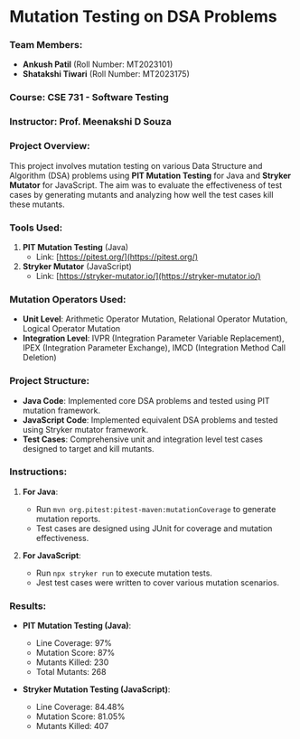 # Mutation Testing on DSA Problems

### Team Members:
- **Ankush Patil** (Roll Number: MT2023101)
- **Shatakshi Tiwari** (Roll Number: MT2023175)

### Course: CSE 731 - Software Testing  
### Instructor: Prof. Meenakshi D Souza

### Project Overview:
This project involves mutation testing on various Data Structure and Algorithm (DSA) problems using **PIT Mutation Testing** for Java and **Stryker Mutator** for JavaScript. The aim was to evaluate the effectiveness of test cases by generating mutants and analyzing how well the test cases kill these mutants.

### Tools Used:
1. **PIT Mutation Testing** (Java)  
   - Link: [https://pitest.org/](https://pitest.org/)
2. **Stryker Mutator** (JavaScript)  
   - Link: [https://stryker-mutator.io/](https://stryker-mutator.io/)

### Mutation Operators Used:
- **Unit Level**: Arithmetic Operator Mutation, Relational Operator Mutation, Logical Operator Mutation
- **Integration Level**: IVPR (Integration Parameter Variable Replacement), IPEX (Integration Parameter Exchange), IMCD (Integration Method Call Deletion)

### Project Structure:
- **Java Code**: Implemented core DSA problems and tested using PIT mutation framework.
- **JavaScript Code**: Implemented equivalent DSA problems and tested using Stryker mutator framework.
- **Test Cases**: Comprehensive unit and integration level test cases designed to target and kill mutants.

### Instructions:
1. **For Java**:  
   - Run `mvn org.pitest:pitest-maven:mutationCoverage` to generate mutation reports.
   - Test cases are designed using JUnit for coverage and mutation effectiveness.

2. **For JavaScript**:  
   - Run `npx stryker run` to execute mutation tests.
   - Jest test cases were written to cover various mutation scenarios.

### Results:
- **PIT Mutation Testing (Java)**:  
   - Line Coverage: 97%  
   - Mutation Score: 87%  
   - Mutants Killed: 230  
   - Total Mutants: 268  

- **Stryker Mutation Testing (JavaScript)**:  
   - Line Coverage: 84.48%  
   - Mutation Score: 81.05%  
   - Mutants Killed: 407  

